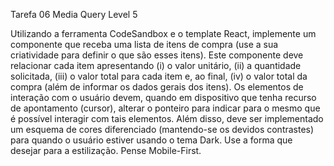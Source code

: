 Tarefa 06 Media Query Level 5

Utilizando a ferramenta CodeSandbox e o template React, implemente um componente que receba uma lista de itens de compra (use a sua criatividade para definir o que são esses itens).
Este componente deve relacionar cada item apresentando (i) o valor unitário, (ii) a quantidade solicitada, (iii) o valor total para cada item e, ao final, (iv) o valor total da compra (além de informar os dados gerais dos itens).
Os elementos de interação com o usuário devem, quando em dispositivo que tenha recurso de apontamento (cursor), alterar o ponteiro para indicar para o mesmo que é possível interagir com tais elementos. 
Além disso, deve ser implementado um esquema de cores diferenciado (mantendo-se os devidos contrastes) para quando o usuário estiver usando o tema Dark. 
Use a forma que desejar para a estilização.
Pense Mobile-First.